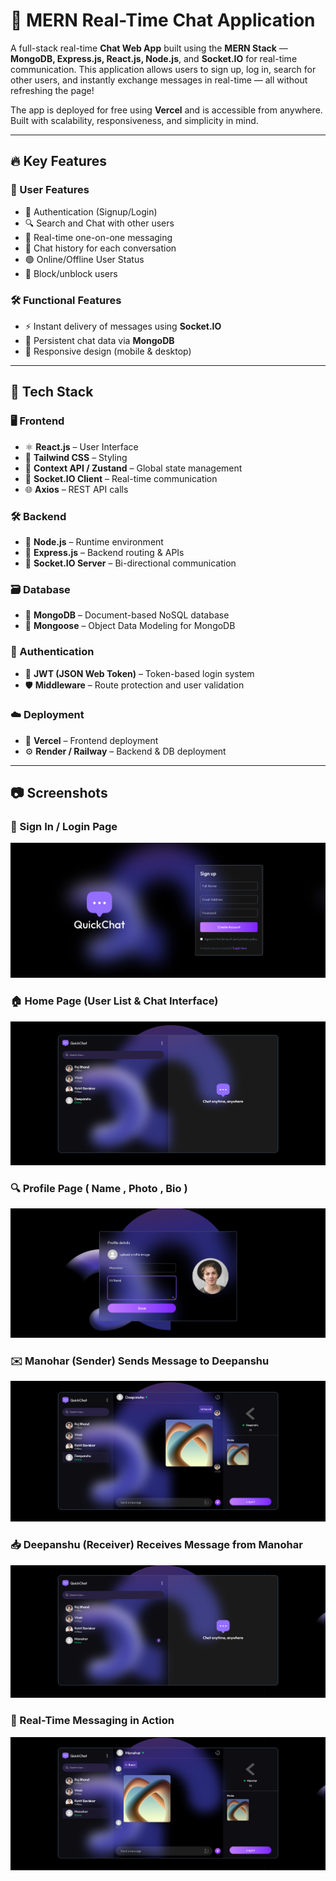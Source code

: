 # 💬 MERN Real-Time Chat Application

A full-stack real-time **Chat Web App** built using the **MERN Stack** — **MongoDB, Express.js, React.js, Node.js**, and **Socket.IO** for real-time communication. This application allows users to sign up, log in, search for other users, and instantly exchange messages in real-time — all without refreshing the page!

The app is deployed for free using **Vercel** and is accessible from anywhere. Built with scalability, responsiveness, and simplicity in mind.

---

## 🔥 Key Features

### 👤 User Features
- 🔐 Authentication (Signup/Login)
- 🔍 Search and Chat with other users
- 💬 Real-time one-on-one messaging
- 🧾 Chat history for each conversation
- 🟢 Online/Offline User Status
- 🚫 Block/unblock users

### 🛠 Functional Features
- ⚡ Instant delivery of messages using **Socket.IO**
- 🔄 Persistent chat data via **MongoDB**
- 📲 Responsive design (mobile & desktop)

---

## 🧰 Tech Stack

### 🖥️ Frontend
- ⚛️ **React.js** – User Interface
- 🎨 **Tailwind CSS** – Styling
- 🧠 **Context API / Zustand** – Global state management
- 📡 **Socket.IO Client** – Real-time communication
- 🌐 **Axios** – REST API calls

### 🛠️ Backend
- 🧠 **Node.js** – Runtime environment
- 🚂 **Express.js** – Backend routing & APIs
- 📡 **Socket.IO Server** – Bi-directional communication

### 🗃️ Database
- 🍃 **MongoDB** – Document-based NoSQL database
- 🧩 **Mongoose** – Object Data Modeling for MongoDB

### 🔐 Authentication
- 🔑 **JWT (JSON Web Token)** – Token-based login system
- 🛡️ **Middleware** – Route protection and user validation

### ☁️ Deployment
- 🎯 **Vercel** – Frontend deployment
- ⚙️ **Render / Railway** – Backend & DB deployment

---
## 📷 Screenshots


### 🔐 Sign In / Login Page  
![Screenshot 1](1.png)

### 🏠 Home Page (User List & Chat Interface)  
![Screenshot 2](2.png)

### 🔍 Profile Page ( Name , Photo , Bio )
![Screenshot 3](3.png)

### ✉️ Manohar (Sender) Sends Message to Deepanshu  
![Screenshot 4](4.png)

### 📥 Deepanshu (Receiver) Receives Message from Manohar  
![Screenshot 5](5.png)

### 💬 Real-Time Messaging in Action  
![Screenshot 6](6.png)



